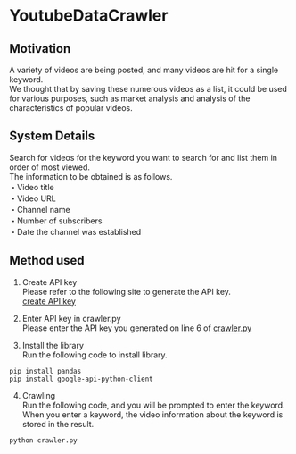 # YoutubeDataCrawler

## Motivation
A variety of videos are being posted, and many videos are hit for a single keyword.  
We thought that by saving these numerous videos as a list, it could be used for various purposes, such as market analysis and analysis of the characteristics of popular videos.

## System Details
Search for videos for the keyword you want to search for and list them in order of most viewed.  
The information to be obtained is as follows.  
・Video title  
・Video URL  
・Channel name  
・Number of subscribers  
・Date the channel was established  

## Method used
1. Create API key  
Please refer to the following site to generate the API key.  
[create API key](https://qiita.com/shinkai_/items/10a400c25de270cb02e4)

2. Enter API key in crawler.py  
Please enter the API key you generated on line 6 of [crawler.py](crawler.py)  

3. Install the library  
Run the following code to install library.  
```
pip install pandas
pip install google-api-python-client
```

4. Crawling  
Run the following code, and you will be prompted to enter the keyword.  
When you enter a keyword, the video information about the keyword is stored in the result.  
```
python crawler.py
```
